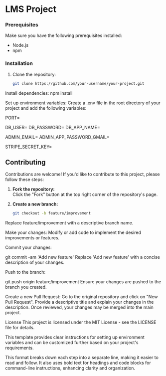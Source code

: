 
# LMS Project

### Prerequisites

Make sure you have the following prerequisites installed:

- Node.js
- npm

### Installation

1. Clone the repository:
   ```sh
   git clone https://github.com/your-username/your-project.git
Install dependencies:
npm install


Set up environment variables:
Create a .env file in the root directory of your project and add the following variables:


PORT=

DB_USER=
DB_PASSWORD=
DB_APP_NAME=

ADMIN_EMAIL=
ADMIN_APP_PASSWORD_GMAIL=

STRIPE_SECRET_KEY=



## Contributing

Contributions are welcome! If you'd like to contribute to this project, please follow these steps:

1. **Fork the repository:**  
   Click the "Fork" button at the top right corner of the repository's page.

2. **Create a new branch:**  
   ```sh
   git checkout -b feature/improvement
Replace feature/improvement with a descriptive branch name.

Make your changes:
Modify or add code to implement the desired improvements or features.

Commit your changes:

git commit -am 'Add new feature'
Replace 'Add new feature' with a concise description of your changes.

Push to the branch:

git push origin feature/improvement
Ensure your changes are pushed to the branch you created.

Create a new Pull Request:
Go to the original repository and click on "New Pull Request". Provide a descriptive title and explain your changes in the description. Once reviewed, your changes may be merged into the main project.

License
This project is licensed under the MIT License - see the LICENSE file for details.

This template provides clear instructions for setting up environment variables and can be customized further based on your project's requirements.


This format breaks down each step into a separate line, making it easier to read and follow. It also uses bold text for headings and code blocks for command-line instructions, enhancing clarity and organization.